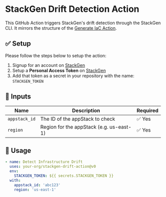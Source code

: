 # StackGen Drift Detection Action

This GitHub Action triggers StackGen's drift detection through the StackGen CLI. It mirrors the structure of the [Generate IaC Action](https://github.com/appcd-dev/generate-action).

## ✅ Setup

Please follow the steps below to setup the action:

1. Signup for an account on [StackGen](https://cloud.stackgen.com/)
2. Setup a **Personal Access Token** on [StackGen](https://cloud.stackgen.com/account-settings/pat/)
3. Add that token as a secret in your repository with the name: `STACKGEN_TOKEN`


## 🔧 Inputs

| Name           | Description                              | Required |
|----------------|------------------------------------------|----------|
| `appstack_id`  | The ID of the appStack to check          | ✅ Yes   |
| `region`       | Region for the appStack (e.g. us-east-1) | ✅ Yes   |

## 🚀 Usage

```yaml
- name: Detect Infrastructure Drift
  uses: your-org/stackgen-drift-action@v0
  env:
    STACKGEN_TOKEN: ${{ secrets.STACKGEN_TOKEN }}
  with:
    appstack_id: 'abc123'
    region: 'us-east-1'
